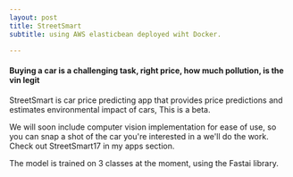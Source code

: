 ```yaml
---
layout: post
title: StreetSmart
subtitle: using AWS elasticbean deployed wiht Docker.

---
```



#### Buying a car is a challenging task, right price, how much pollution, is the vin legit
StreetSmart is  car price predicting app that provides price predictions and estimates environmental impact of cars, This is a beta. 

We will soon include computer vision implementation for ease of use, so you can snap a shot of the car you're interested in a we'll 
do the work. Check out StreetSmart17 in my apps section. 

The model is trained on 3 classes at the moment, using the Fastai library. 





